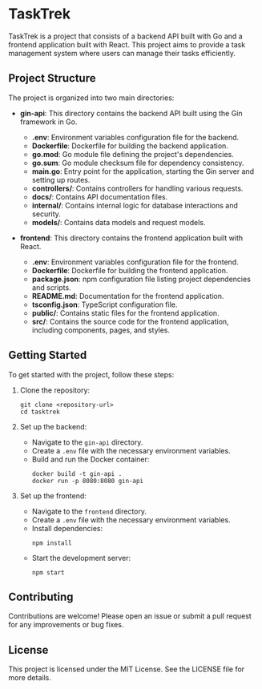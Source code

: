 # TaskTrek

TaskTrek is a project that consists of a backend API built with Go and a frontend application built with React. This project aims to provide a task management system where users can manage their tasks efficiently.

## Project Structure

The project is organized into two main directories:

- **gin-api**: This directory contains the backend API built using the Gin framework in Go.
  - **.env**: Environment variables configuration file for the backend.
  - **Dockerfile**: Dockerfile for building the backend application.
  - **go.mod**: Go module file defining the project's dependencies.
  - **go.sum**: Go module checksum file for dependency consistency.
  - **main.go**: Entry point for the application, starting the Gin server and setting up routes.
  - **controllers/**: Contains controllers for handling various requests.
  - **docs/**: Contains API documentation files.
  - **internal/**: Contains internal logic for database interactions and security.
  - **models/**: Contains data models and request models.

- **frontend**: This directory contains the frontend application built with React.
  - **.env**: Environment variables configuration file for the frontend.
  - **Dockerfile**: Dockerfile for building the frontend application.
  - **package.json**: npm configuration file listing project dependencies and scripts.
  - **README.md**: Documentation for the frontend application.
  - **tsconfig.json**: TypeScript configuration file.
  - **public/**: Contains static files for the frontend application.
  - **src/**: Contains the source code for the frontend application, including components, pages, and styles.

## Getting Started

To get started with the project, follow these steps:

1. Clone the repository:
   ```
   git clone <repository-url>
   cd tasktrek
   ```

2. Set up the backend:
   - Navigate to the `gin-api` directory.
   - Create a `.env` file with the necessary environment variables.
   - Build and run the Docker container:
     ```
     docker build -t gin-api .
     docker run -p 8080:8080 gin-api
     ```

3. Set up the frontend:
   - Navigate to the `frontend` directory.
   - Create a `.env` file with the necessary environment variables.
   - Install dependencies:
     ```
     npm install
     ```
   - Start the development server:
     ```
     npm start
     ```

## Contributing

Contributions are welcome! Please open an issue or submit a pull request for any improvements or bug fixes.

## License

This project is licensed under the MIT License. See the LICENSE file for more details.